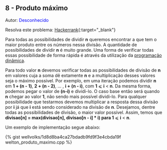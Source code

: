## 8 - Produto máximo
<div id="produto_maximo"></div>

Autor: <font color = "blue">Desconhecido</font>

Resolva este problema: [Hackerrank][hackerrank-i]{:target="_blank"}

Para todas as possibilidades de dividir **n** queremos encontrar a que tem o maior produto entre os números nessa divisão. A quantidade de possibilidades de dividir **n** é muito grande. Uma forma de verificar todas essas possibilidade de forma rápida é através da utilização da [programação dinâmica](https://www.ime.usp.br/~pf/analise_de_algoritmos/aulas/dynamic-programming.html). 

Para todo valor **n** devemos verificar todas as possibilidades de divisão de **n** em valores cuja a soma dê extamente **n** e a multiplicação desses valores seja o máximo possível. Por exemplo, em uma iteração podemos dividir **n** em  **1 + (n - 1)**, **2 + (n - 2)**, ... , **i + (n - i)**, com **1** ⩽ **i** < **n**. Da mesma forma, podemos pegar o valor de **(n-i)** e dividi-lo. O caso base então será quando **n** chegar ao valor **1**, não sendo mais possível dividi-lo. Para qualquer possibilidade que testarmos devemos multiplicar a resposta dessa divisão por **i** já que **i** está sendo considerado na divisão de **n**. Desejamos, dentre todas as possibilidades de divisão, o maior valor possível. Assim, temos que **divisao\[n\] = max(divisao\[n\], divisao[n - i] * i) para 1** ⩽ **i** < **n**.

Um exemplo de implementação segue abaixo:

{% gist wellvolks/1d8d8ba4ca27bdadb9fd9f3e4cbda19f welton_produto_maximo.cpp %}

[hackerrank-i]: https://www.hackerrank.com/contests/gogeo-problemas-ja-utilizados-em-avaliacoes/challenges/produto-maximo
